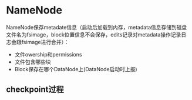 # NameNode

NameNode保存metadate信息（启动后加载到内存，metadata信息存储到磁盘文件名为fsimage，block位置信息不会保存，edits记录对metadata操作记录日志会跟fsimage进行合并）：
* 文件owership和permissions
* 文件包含哪些块
* Block保存在哪个DataNode上(DataNode启动时上报)

checkpoint过程
------------
